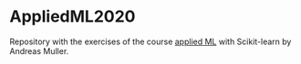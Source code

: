 # AppliedML2020

Repository with the exercises of the course [applied ML](https://www.youtube.com/watch?v=d79mzijMAw0) with Scikit-learn by Andreas Muller.



